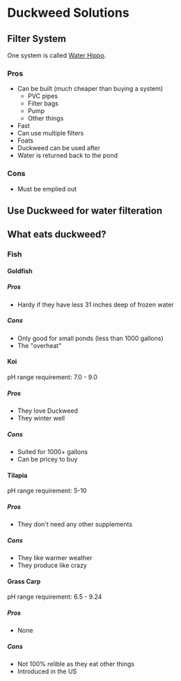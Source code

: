 # Duckweed Solutions

## Filter System

One system is called [Water Hippo](http://ecopondrescue.com/eco-pond-rescue-pond-hippo.php).

### Pros

- Can be built (much cheaper than buying a system)
  - PVC pipes
  - Filter bags
  - Pump
  - Other things
- Fast
- Can use multiple filters
- Foats
- Duckweed can be used after
- Water is returned back to the pond

### Cons

- Must be emplied out

## Use Duckweed for water filteration

## What eats duckweed?

### Fish

#### Goldfish

##### Pros

- Hardy if they have less 31 inches deep of frozen water

##### Cons

- Only good for small ponds (less than 1000 gallons)
- The "overheat"

#### Koi

pH range requirement: 7.0 - 9.0

##### Pros

- They love Duckweed
- They winter well

##### Cons

- Suited for 1000+ gallons
- Can be pricey to buy

#### Tilapia

pH range requirement: 5-10

##### Pros

- They don't need any other supplements

##### Cons

- They like warmer weather
- They produce like crazy

#### Grass Carp

pH range requirement: 6.5 - 9.24

##### Pros

- None

##### Cons

- Not 100% relible as they eat other things
- Introduced in the US
